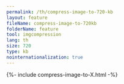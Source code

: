 ```yaml
---
permalink: /th/compress-image-to-720-kb
layout: feature
fileName: compress-image-to-720kb
folderName: feature
tool: imgcompression
lang: th
size: 720
type: kb
nointernationalization: true
---
```

{%- include compress-image-to-X.html -%}
      